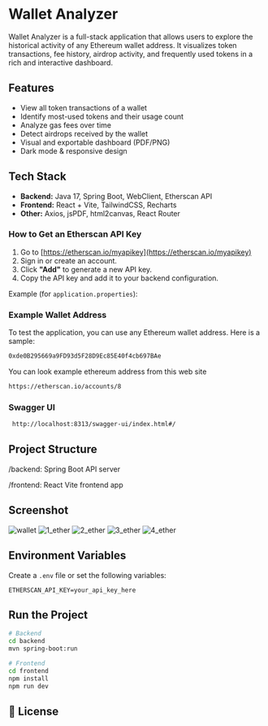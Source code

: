 #  Wallet Analyzer

Wallet Analyzer is a full-stack application that allows users to explore the historical activity of any Ethereum wallet address. It visualizes token transactions, fee history, airdrop activity, and frequently used tokens in a rich and interactive dashboard.

##  Features

-  View all token transactions of a wallet
-  Identify most-used tokens and their usage count
-  Analyze gas fees over time
-  Detect airdrops received by the wallet
-  Visual and exportable dashboard (PDF/PNG)
-  Dark mode & responsive design

##  Tech Stack

- **Backend:** Java 17, Spring Boot, WebClient, Etherscan API
- **Frontend:** React + Vite, TailwindCSS, Recharts
- **Other:** Axios, jsPDF, html2canvas, React Router
###  How to Get an Etherscan API Key

1. Go to [https://etherscan.io/myapikey](https://etherscan.io/myapikey)
2. Sign in or create an account.
3. Click **"Add"** to generate a new API key.
4. Copy the API key and add it to your backend configuration.

Example (for `application.properties`):

###  Example Wallet Address

To test the application, you can use any Ethereum wallet address. Here is a sample:
```bash
0xde0B295669a9FD93d5F28D9Ec85E40f4cb697BAe

```
You can look example ethereum address from this web site 
```bash
https://etherscan.io/accounts/8
```
###  Swagger UI
```bash
 http://localhost:8313/swagger-ui/index.html#/
```
##  Project Structure
/backend: Spring Boot API server

/frontend: React Vite frontend app
##  Screenshot

![wallet](https://github.com/user-attachments/assets/e3486b90-21a5-442e-9324-9bd57a4b0806)
![1_ether](https://github.com/user-attachments/assets/89f7e56c-d6a0-4fc7-880b-47e48ee15dcb)
![2_ether](https://github.com/user-attachments/assets/89c9f5b6-f704-40bc-b645-791465e32fa2)
![3_ether](https://github.com/user-attachments/assets/77c362a9-c4c4-4c28-a900-61229693220c)
![4_ether](https://github.com/user-attachments/assets/ccf3f56a-f8b7-42e8-a2f4-58448ad3ccd1)


##  Environment Variables

Create a `.env` file or set the following variables:

```properties
ETHERSCAN_API_KEY=your_api_key_here
```

##  Run the Project
```bash
# Backend
cd backend
mvn spring-boot:run

# Frontend
cd frontend
npm install
npm run dev
```

## 📄 License
